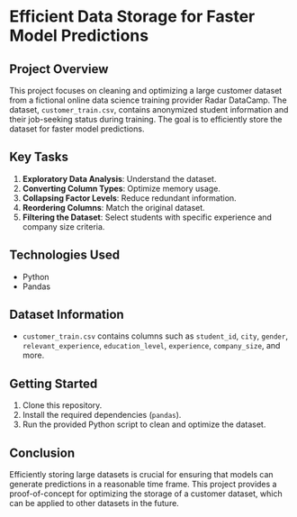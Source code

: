 # Efficient Data Storage for Faster Model Predictions

## Project Overview
This project focuses on cleaning and optimizing a large customer dataset from a fictional online data science training provider Radar DataCamp. The dataset, `customer_train.csv`, contains anonymized student information and their job-seeking status during training. The goal is to efficiently store the dataset for faster model predictions.

## Key Tasks
1. **Exploratory Data Analysis**: Understand the dataset.
2. **Converting Column Types**: Optimize memory usage.
3. **Collapsing Factor Levels**: Reduce redundant information.
4. **Reordering Columns**: Match the original dataset.
5. **Filtering the Dataset**: Select students with specific experience and company size criteria.

## Technologies Used
- Python
- Pandas

## Dataset Information
- `customer_train.csv` contains columns such as `student_id`, `city`, `gender`, `relevant_experience`, `education_level`, `experience`, `company_size`, and more.

## Getting Started
1. Clone this repository.
2. Install the required dependencies (`pandas`).
3. Run the provided Python script to clean and optimize the dataset.

## Conclusion
Efficiently storing large datasets is crucial for ensuring that models can generate predictions in a reasonable time frame. This project provides a proof-of-concept for optimizing the storage of a customer dataset, which can be applied to other datasets in the future.
